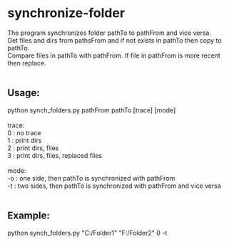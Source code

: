 # synchronize-folder

The program synchronizes folder pathTo to pathFrom and vice versa.  </br>
Get files and dirs from pathsFrom and if not exists in pathTo then copy to pathTo. </br>
Compare files in pathTo with pathFrom. If file in pathFrom is more recent then replace. </br>
</br>
## Usage: </br>
python synch_folders.py pathFrom pathTo [trace] [mode] </br></br>
trace:</br>
    0 : no trace </br>
    1 : print dirs </br>
    2 : print dirs, files</br>
    3 : print dirs, files, replaced files 
</br></br>
mode: </br>
    -o : one side, then pathTo is synchronized with pathFrom </br>
    -t : two sides, then pathTo is synchronized with pathFrom and vice versa
</br></br>

## Example:
python synch_folders.py "C:/Folder1" "F:/Folder2" 0 -t
